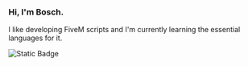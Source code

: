 ### Hi, I'm Bosch.
I like developing FiveM scripts and I'm currently learning the essential languages for it.

![Static Badge](https://img.shields.io/badge/Discord_server-rgb(220%2C%20220%2C%20220)?style=for-the-badge&logo=Discord&link=https%3A%2F%2Fdiscord.gg%2FyMV5A9RBcw)

